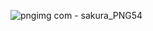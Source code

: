 ![pngimg com - sakura_PNG54](https://github.com/user-attachments/assets/6672dbd4-38be-490d-91ab-16f08e6ac563)
